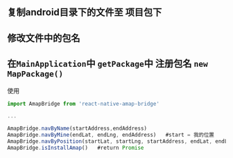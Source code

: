 ## 复制android目录下的文件至 项目包下

## 修改文件中的包名

## 在`MainApplication`中 `getPackage`中 注册包名 `new MapPackage()`

使用

```javascript
import AmapBridge from 'react-native-amap-bridge'

...

AmapBridge.navByName(startAddress,endAddress)
AmapBridge.navByMine(endLat, endLng, endAddress)   #start = 我的位置
AmapBridge.navByPosition(startLat, startLng, startAddress, endLat, endLng, endAddress)
AmapBridge.isInstallAmap()   #return Promise
```